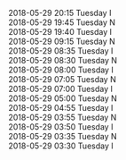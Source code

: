 2018-05-29 20:15 Tuesday  I  
2018-05-29 19:45 Tuesday  N  
2018-05-29 19:40 Tuesday  I  
2018-05-29 09:15 Tuesday  N  
2018-05-29 08:35 Tuesday  I  
2018-05-29 08:30 Tuesday  N  
2018-05-29 08:00 Tuesday  I  
2018-05-29 07:05 Tuesday  N  
2018-05-29 07:00 Tuesday  I  
2018-05-29 05:00 Tuesday  N  
2018-05-29 04:55 Tuesday  I  
2018-05-29 03:55 Tuesday  N  
2018-05-29 03:50 Tuesday  I  
2018-05-29 03:35 Tuesday  N  
2018-05-29 03:30 Tuesday  I  
